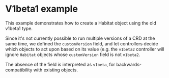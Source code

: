 # V1beta1 example

This example demonstrates how to create a Habitat object using the old v1beta1
type.

Since it's not currently possible to run multiple versions of a CRD at the same
time, we defined the `customVersion` field, and let controllers decide which
objects to act upon based on its value (e.g. the `v1beta2` controller will
ignore `Habitat` objects whose `customVersion` field is not `v1beta2`.

The absence of the field is interpreted as `v1beta`, for backwards-compatibility
with existing objects.
